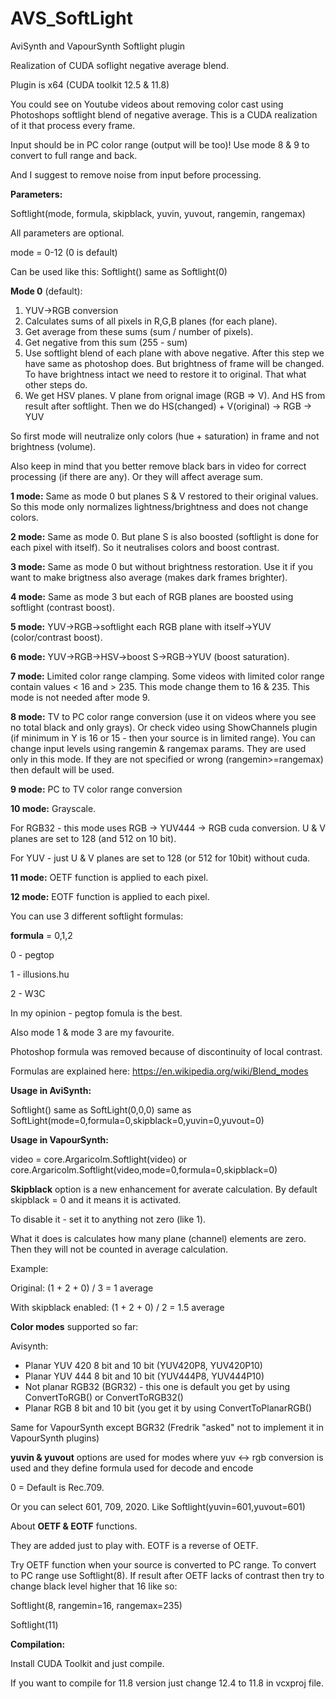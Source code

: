 # AVS_SoftLight
AviSynth and VapourSynth Softlight plugin

Realization of CUDA soflight negative average blend.

Plugin is x64 (CUDA toolkit 12.5 & 11.8)

You could see on Youtube videos about removing color cast using Photoshops softlight blend of negative average. This is a CUDA realization of it that process every frame.

Input should be in PC color range (output will be too)! Use mode 8 & 9 to convert to full range and back.

And I suggest to remove noise from input before processing.

**Parameters:**

Softlight(mode, formula, skipblack, yuvin, yuvout, rangemin, rangemax)

All parameters are optional.

mode = 0-12 (0 is default)

Can be used like this: Softlight() same as Softlight(0)

**Mode 0** (default):
1. YUV->RGB conversion
2. Calculates sums of all pixels in R,G,B planes (for each plane).
3. Get average from these sums (sum / number of pixels).
4. Get negative from this sum (255 - sum)
5. Use softlight blend of each plane with above negative. After this step we have same as photoshop does. But brightness of frame will be changed. To have brightness intact we need to restore it to original. That what other steps do.
6. We get HSV planes. V plane from orignal image (RGB => V). And HS from result after softlight. Then we do HS(changed) + V(original) -> RGB -> YUV

So first mode will neutralize only colors (hue + saturation) in frame and not brightness (volume).

Also keep in mind that you better remove black bars in video for correct processing (if there are any). Or they will affect average sum.

**1 mode:** Same as mode 0 but planes S & V restored to their original values. So this mode only normalizes lightness/brightness and does not change colors.

**2 mode:** Same as mode 0. But plane S is also boosted (softlight is done for each pixel with itself). So it neutralises colors and boost contrast.

**3 mode:** Same as mode 0 but without brightness restoration. Use it if you want to make brigtness also average (makes dark frames brighter).

**4 mode:** Same as mode 3 but each of RGB planes are boosted using softlight (contrast boost).

**5 mode:** YUV->RGB->softlight each RGB plane with itself->YUV (color/contrast boost).

**6 mode:** YUV->RGB->HSV->boost S->RGB->YUV (boost saturation).

**7 mode:** Limited color range clamping. Some videos with limited color range contain values < 16 and > 235. This mode change them to 16 & 235. This mode is not needed after mode 9.

**8 mode:** TV to PC color range conversion (use it on videos where you see no total black and only grays). Or check video using ShowChannels plugin (if minimum in Y is 16 or 15 - then your source is in limited range). You can change input levels using rangemin & rangemax params. They are used only in this mode. If they are not specified or wrong (rangemin>=rangemax) then default will be used.

**9 mode:** PC to TV color range conversion

**10 mode:** Grayscale.

For RGB32 - this mode uses RGB -> YUV444 -> RGB cuda conversion. U & V planes are set to 128 (and 512 on 10 bit).

For YUV - just U & V planes are set to 128 (or 512 for 10bit) without cuda.

**11 mode:** OETF function is applied to each pixel.

**12 mode:** EOTF function is applied to each pixel.


You can use 3 different softlight formulas:

**formula** = 0,1,2

0 - pegtop

1 - illusions.hu

2 - W3C

In my opinion - pegtop fomula is the best.

Also mode 1 & mode 3 are my favourite.

Photoshop formula was removed because of discontinuity of local contrast.

Formulas are explained here: https://en.wikipedia.org/wiki/Blend_modes


**Usage in AviSynth:**

Softlight() same as SoftLight(0,0,0) same as SoftLight(mode=0,formula=0,skipblack=0,yuvin=0,yuvout=0)


**Usage in VapourSynth:**

video = core.Argaricolm.Softlight(video) or core.Argaricolm.Softlight(video,mode=0,formula=0,skipblack=0)


**Skipblack** option is a new enhancement for averate calculation. By default skipblack = 0 and it means it is activated.

To disable it - set it to anything not zero (like 1).

What it does is calculates how many plane (channel) elements are zero. Then they will not be counted in average calculation.

Example:

Original: (1 + 2 + 0) / 3 = 1 average

With skipblack enabled: (1 + 2 + 0) / 2 = 1.5 average


**Color modes** supported so far:

Avisynth:

* Planar YUV 420 8 bit and 10 bit (YUV420P8, YUV420P10)
* Planar YUV 444 8 bit and 10 bit (YUV444P8, YUV444P10)
* Not planar RGB32 (BGR32) - this one is default you get by using ConvertToRGB() or ConvertToRGB32()
* Planar RGB 8 bit and 10 bit (you get it by using ConvertToPlanarRGB()

Same for VapourSynth except BGR32 (Fredrik "asked" not to implement it in VapourSynth plugins)


**yuvin & yuvout** options are used for modes where yuv <-> rgb conversion is used and they define formula used for decode and encode

0 = Default is Rec.709.

Or you can select 601, 709, 2020. Like Softlight(yuvin=601,yuvout=601)


About **OETF & EOTF** functions.

They are added just to play with. EOTF is a reverse of OETF.

Try OETF function when your source is converted to PC range. To convert to PC range use Softlight(8). If result after OETF lacks of contrast then try to change black level higher that 16 like so:

Softlight(8, rangemin=16, rangemax=235)

Softlight(11)


**Compilation:**

Install CUDA Toolkit and just compile.

If you want to compile for 11.8 version just change 12.4 to 11.8 in vcxproj file.